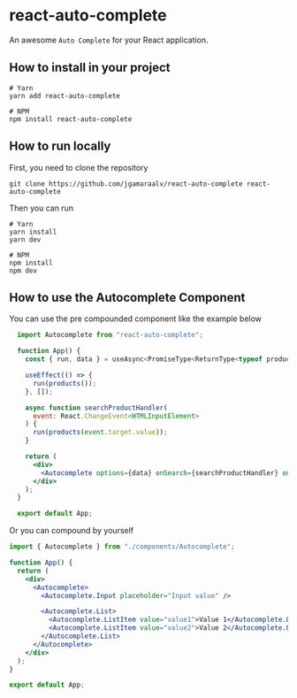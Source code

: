 # react-auto-complete

An awesome `Auto Complete` for your React application.

## How to install in your project

```
# Yarn
yarn add react-auto-complete

# NPM
npm install react-auto-complete
```

## How to run locally

First, you need to clone the repository

```
git clone https://github.com/jgamaraalv/react-auto-complete react-auto-complete
```

Then you can run

```
# Yarn
yarn install
yarn dev

# NPM
npm install
npm dev
```

## How to use the Autocomplete Component

You can use the pre compounded component like the example below

```jsx
  import Autocomplete from "react-auto-complete";

  function App() {
    const { run, data } = useAsync<PromiseType<ReturnType<typeof products>>>();

    useEffect(() => {
      run(products());
    }, []);

    async function searchProductHandler(
      event: React.ChangeEvent<HTMLInputElement>
    ) {
      run(products(event.target.value));
    }

    return (
      <div>
        <Autocomplete options={data} onSearch={searchProductHandler} onOptionSelected={(selectedValue) => console.log(selectedValue)} />
      </div>
    );
  }

  export default App;
```

Or you can compound by yourself

```jsx
import { Autocomplete } from "./components/Autocomplete";

function App() {
  return (
    <div>
      <Autocomplete>
        <Autocomplete.Input placeholder="Input value" />

        <Autocomplete.List>
          <Autocomplete.ListItem value="value1">Value 1</Autocomplete.ListItem>
          <Autocomplete.ListItem value="value2">Value 2</Autocomplete.ListItem>
        </Autocomplete.List>
      </Autocomplete>
    </div>
  );
}

export default App;
```

